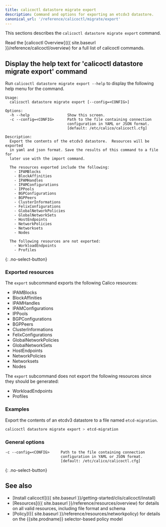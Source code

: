 ```yaml
---
title: calicoctl datastore migrate export
description: Command and options for exporting an etcdv3 datastore.
canonical_url: '/reference/calicoctl/migrate/export'
---
```


This sections describes the `calicoctl datastore migrate export` command.

Read the [calicoctl Overview]({{ site.baseurl }}/reference/calicoctl/overview)
for a full list of calicoctl commands.

## Display the help text for 'calicoctl datastore migrate export' command

Run `calicoctl datastore migrate export --help` to display the following help menu for the
command.

```
Usage:
  calicoctl datastore migrate export [--config=<CONFIG>]

Options:
  -h --help                 Show this screen.
  -c --config=<CONFIG>      Path to the file containing connection
                            configuration in YAML or JSON format.
                            [default: /etc/calico/calicoctl.cfg]

Description:
  Export the contents of the etcdv3 datastore.  Resources will be exported
  in yaml and json format. Save the results of this command to a file for
  later use with the import command.

  The resources exported include the following:
    - IPAMBlocks
    - BlockAffinities
    - IPAMHandles
    - IPAMConfigurations
    - IPPools
    - BGPConfigurations
    - BGPPeers
    - ClusterInformations
    - FelixConfigurations
    - GlobalNetworkPolicies
    - GlobalNetworkSets
    - HostEndpoints
    - NetworkPolicies
    - Networksets
    - Nodes

  The following resources are not exported:
    - WorkloadEndpoints
    - Profiles
```
{: .no-select-button}

### Exported resources

The `export` subcommand exports the following Calico resources:
- IPAMBlocks
- BlockAffinities
- IPAMHandles
- IPAMConfigurations
- IPPools
- BGPConfigurations
- BGPPeers
- ClusterInformations
- FelixConfigurations
- GlobalNetworkPolicies
- GlobalNetworkSets
- HostEndpoints
- NetworkPolicies
- Networksets
- Nodes

The `export` subcommand does not export the following resources
since they should be generated:
- WorkloadEndpoints
- Profiles

### Examples

Export the contents of an etcdv3 datastore to a file named `etcd-migration`.

```bash
calicoctl datastore migrate export > etcd-migration
```

### General options

```
-c --config=<CONFIG>     Path to the file containing connection
                         configuration in YAML or JSON format.
                         [default: /etc/calico/calicoctl.cfg]
```
{: .no-select-button}

## See also

-  [Install calicoctl]({{ site.baseurl }}/getting-started/clis/calicoctl/install)
-  [Resources]({{ site.baseurl }}/reference/resources/overview) for details on all valid resources, including file format
   and schema
-  [Policy]({{ site.baseurl }}/reference/resources/networkpolicy) for details on the {{site.prodname}} selector-based policy model
